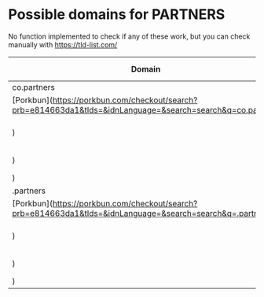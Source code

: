# Possible domains for PARTNERS

No function implemented to check if any of these work, but you can check manually with https://tld-list.com/

| Domain | Porkbun | NameCheap | Google Domains |
|---|---|---|---|
| co.partners | [Porkbun](https://porkbun.com/checkout/search?prb=e814663da1&tlds=&idnLanguage=&search=search&q=co.partners) | [Namecheap](https://www.namecheap.com/domains/registration/results/?domain=co.partners) | [Google](https://domains.google.com/registrar/search?searchTerm=co.partners) |
| .partners | [Porkbun](https://porkbun.com/checkout/search?prb=e814663da1&tlds=&idnLanguage=&search=search&q=.partners) | [Namecheap](https://www.namecheap.com/domains/registration/results/?domain=.partners) | [Google](https://domains.google.com/registrar/search?searchTerm=.partners) |
